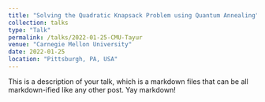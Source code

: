 ```yaml
---
title: "Solving the Quadratic Knapsack Problem using Quantum Annealing"
collection: talks
type: "Talk"
permalink: /talks/2022-01-25-CMU-Tayur
venue: "Carnegie Mellon University"
date: 2022-01-25
location: "Pittsburgh, PA, USA"
---
```

This is a description of your talk, which is a markdown files that can be all markdown-ified like any other post. Yay markdown!
